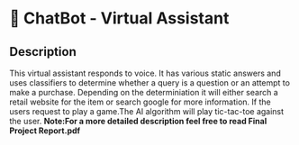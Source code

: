 # 🤖 ChatBot - Virtual Assistant
## Description
This virtual assistant responds to voice. It has various static answers and uses classifiers to determine whether a query is a question or an attempt to make a purchase. Depending on the determiniation it will either search a retail website for the item or search google for more information. If the users request to play a game.The AI algorithm will play tic-tac-toe against the user.
**Note:For a more detailed description feel free to read Final Project Report.pdf**

    










        
    

